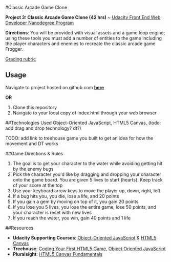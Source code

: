 #Classic Arcade Game Clone

**Project 3:  Classic Arcade Game Clone (42 hrs)** ~ [Udacity Front End Web Developer Nanodegree Program](https://www.udacity.com/course/front-end-web-developer-nanodegree--nd001)

**Directions**: You will be provided with visual assets and a game loop engine; using these tools you must add a number of entities to the game including the player characters and enemies to recreate the classic arcade game Frogger.

[Grading rubric](https://www.udacity.com/course/viewer/#!/c-nd001/l-2696458597/m-2687128535)

Usage
-----
Navigate to project hosted on github.com [**here**](http://klammertime.github.io/P3-Classic-Arcade-Game-Clone/)

**OR**

1. Clone this repository
2. Navigate to your local copy of index.html through your web browser 

##Technologies Used
Object-Oriented JavaScript, HTML5 Canvas, 
(todo: add drag and drop technology? dt?)

TODO: add link to treehouse game you built to get an idea for how the movement and DT works

##Game Directions & Rules
1. The goal is to get your character to the water while avoiding getting hit by the enemy bugs
2. Pick the character you'd like by dragging and dropping your character onto the game board. You are given 5 lives to start (hearts). Keep track of your score at the top
3. Use your keyboard arrow keys to move the player up, down, right, left
4. If a bug hits you, you die, lose a life, and 20 points
5. If you gain a gem by moving on top of it, you gain 20 points
6. If you lose you 5 lives, you lose the entire game, lose 50 points, and your character is reset with new lives
7. If you reach the water, you win, gain 40 points and 1 life

##Resources
* **Udacity Supporting Courses**: [Object-Oriented JavaScript](https://www.udacity.com/course/object-oriented-javascript--ud015) & [HTML5 Canvas](https://www.udacity.com/course/html5-canvas--ud292)
* **Treehouse**: [Coding Your First HTML5 Game](https://teamtreehouse.com/library/coding-your-first-html5-game), [Object Oriented JavaScript](https://teamtreehouse.com/library/objectoriented-javascript)
* **Pluralsight**: [HTML5 Canvas Fundamentals](https://app.pluralsight.com/player?course=html5-canvas-fundamentals&author=dan-wahlin&name=html5-canvas-m3&clip=10&mode=live)



